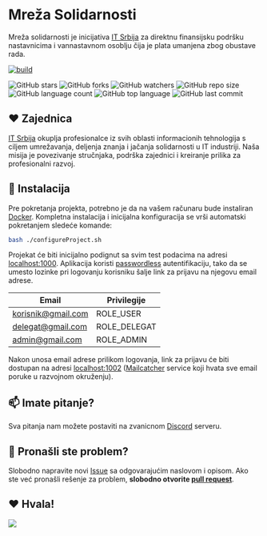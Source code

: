 # Mreža Solidarnosti

Mreža solidarnosti je inicijativa [IT Srbija](https://itsrbija.org/) za direktnu finansijsku podršku nastavnicima i vannastavnom osoblju čija je plata umanjena zbog obustave rada.

[![build](../../actions/workflows/build.yml/badge.svg)](../../actions/workflows/build.yml)

![GitHub stars](https://img.shields.io/github/stars/IT-Srbija-Org/solidaritySF?style=social)
![GitHub forks](https://img.shields.io/github/forks/IT-Srbija-Org/solidaritySF?style=social)
![GitHub watchers](https://img.shields.io/github/watchers/IT-Srbija-Org/solidaritySF?style=social)
![GitHub repo size](https://img.shields.io/github/repo-size/IT-Srbija-Org/solidaritySF)
![GitHub language count](https://img.shields.io/github/languages/count/IT-Srbija-Org/solidaritySF)
![GitHub top language](https://img.shields.io/github/languages/top/IT-Srbija-Org/solidaritySF)
![GitHub last commit](https://img.shields.io/github/last-commit/IT-Srbija-Org/solidaritySF?color=red)

## ❤️ Zajednica

[IT Srbija](https://itsrbija.org/) okuplja profesionalce iz svih oblasti informacionih tehnologija s ciljem umrežavanja, deljenja znanja i jačanja solidarnosti u IT industriji. Naša misija je povezivanje stručnjaka, podrška zajednici i kreiranje prilika za profesionalni razvoj.

## 🚀 Instalacija

Pre pokretanja projekta, potrebno je da na vašem računaru bude instaliran [Docker](https://www.docker.com/). Kompletna instalacija i inicijalna konfiguracija se vrši automatski pokretanjem sledeće komande:

```bash
bash ./configureProject.sh
```

Projekat će biti inicijalno podignut sa svim test podacima na adresi [localhost:1000](http://localhost:1000). Aplikacija koristi [passwordless](https://symfony.com/doc/6.4/security/login_link.html) autentifikaciju, tako da se umesto lozinke pri logovanju korisniku šalje link za prijavu na njegovu email adrese.

| Email              | Privilegije  |
|--------------------|--------------|
| korisnik@gmail.com | ROLE_USER    |
| delegat@gmail.com  | ROLE_DELEGAT |
| admin@gmail.com    | ROLE_ADMIN   |

Nakon unosa email adrese prilikom logovanja, link za prijavu će biti dostupan na adresi [localhost:1002](http://localhost:1002)
([Mailcatcher](https://mailcatcher.me/) service koji hvata sve email poruke u razvojnom okruženju).

## 📫 Imate pitanje?

Sva pitanja nam možete postaviti na zvanicnom [Discord](https://discord.gg/it-srbija) serveru.

## 🐞 Pronašli ste problem?

Slobodno napravite novi [Issue](https://github.com/IT-Srbija-Org/solidaritySF/issues) sa odgovarajućim naslovom i opisom. Ako ste već pronašli rešenje za problem, **slobodno otvorite [pull request](https://github.com/IT-Srbija-Org/solidaritySF/pulls)**.

## ❤️ Hvala!

<a href = "https://github.com/IT-Srbija-Org/solidaritySF/graphs/contributors">
    <img src = "https://contrib.rocks/image?repo=IT-Srbija-Org/solidaritySF"/>
</a>
